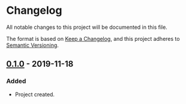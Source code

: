 # Changelog
All notable changes to this project will be documented in this file.

The format is based on [Keep a Changelog](https://keepachangelog.com/en/1.0.0/),
and this project adheres to [Semantic Versioning](https://semver.org/spec/v2.0.0.html).

## [0.1.0] - 2019-11-18
### Added
- Project created.

[0.1.0]: https://github.com/FindHotel/bofh-process-store/releases/tag/0.1.0

